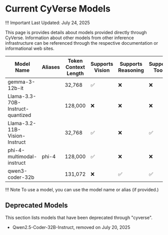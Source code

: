 # Current CyVerse Models

!!! Important
    Last Updated: July 24, 2025

This page is provides details about models provided directly through CyVerse. Information about other models from other inference infrastructure can be referenced through the respective documentation or informational web sites.

| Model Name | Aliases | Token Context Length | Supports Vision | Supports Reasoning | Supports Tools |
| ---------- | ------- | -------------------- |---------------- | ------------------ | -------------- |
| gemma-3-12b-it | | 32,768 | :white_check_mark: | :x: | :x: |
| Llama-3.3-70B-Instruct-quantized | | 128,000 | :x: | :x: | :x: |
| Llama-3.2-11B-Vision-Instruct | | 32,768 | :white_check_mark: | :x: | :white_check_mark: |
| phi-4-multimodal-instruct | phi-4 | 128,000 | :white_check_mark: | :x: | :x: |
| qwen3-coder-32b | | 131,072 | :x: | :white_check_mark: | :white_check_mark: |

!!! Note
    To use a model, you can use the model name or alias (if provided.)

## Deprecated Models

This section lists models that have been deprecated through "cyverse".

* Qwen2.5-Coder-32B-Instruct, removed on July 20, 2025